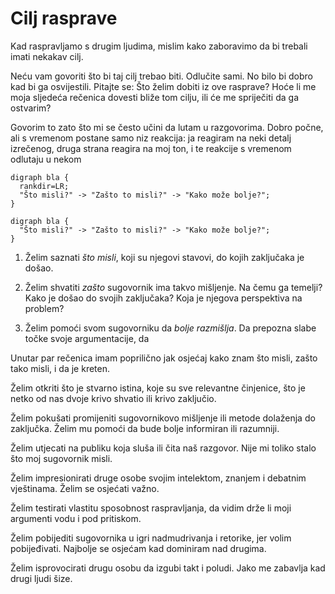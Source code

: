 # Cilj rasprave

Kad raspravljamo s drugim ljudima, mislim kako zaboravimo da bi trebali imati nekakav cilj.

Neću vam govoriti što bi taj cilj trebao biti. Odlučite sami. No bilo bi dobro kad bi ga osvijestili. Pitajte se: Što želim dobiti iz ove rasprave? Hoće li me moja sljedeća rečenica dovesti bliže tom cilju, ili će me spriječiti da ga ostvarim?

Govorim to zato što mi se često učini da lutam u razgovorima. Dobro počne, ali s vremenom postane samo niz reakcija: ja reagiram na neki detalj izrečenog, druga strana reagira na moj ton, i te reakcije s vremenom odlutaju u nekom 

```dot.exceptMob
digraph bla {
  rankdir=LR;
  "Što misli?" -> "Zašto to misli?" -> "Kako može bolje?";
}
```

```dot.onlyMob
digraph bla {
  "Što misli?" -> "Zašto to misli?" -> "Kako može bolje?";
}
```

1. Želim saznati *što misli*, koji su njegovi stavovi, do kojih zaključaka je došao.

2. Želim shvatiti *zašto* sugovornik ima takvo mišljenje. Na čemu ga temelji? Kako je došao do svojih zaključaka? Koja je njegova perspektiva na problem?

3. Želim pomoći svom sugovorniku da *bolje razmišlja*. Da prepozna slabe točke svoje argumentacije, da 

Unutar par rečenica imam poprilično jak osjećaj kako znam što misli, zašto tako misli, i da je kreten.


Želim otkriti što je stvarno istina, koje su sve relevantne činjenice, što je netko od nas dvoje krivo shvatio ili krivo zaključio.

Želim pokušati promijeniti sugovornikovo mišljenje ili metode dolaženja do zaključka. Želim mu pomoći da bude bolje informiran ili razumniji.

Želim utjecati na publiku koja sluša ili čita naš razgovor. Nije mi toliko stalo što moj sugovornik misli.

Želim impresionirati druge osobe svojim intelektom, znanjem i debatnim vještinama. Želim se osjećati važno.

Želim testirati vlastitu sposobnost raspravljanja, da vidim drže li moji argumenti vodu i pod pritiskom.

Želim pobijediti sugovornika u igri nadmudrivanja i retorike, jer volim pobijeđivati. Najbolje se osjećam kad dominiram nad drugima.

Želim isprovocirati drugu osobu da izgubi takt i poludi. Jako me zabavlja kad drugi ljudi šize.
